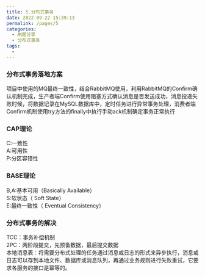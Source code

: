```yaml
---
title: 5.分布式事务
date: 2022-09-22 15:39:13
permalink: /pages/5
categories:
  - 刷题分享
  - 分布式事务
tags:
  - 
---
```

### 分布式事务落地方案
项目中使用的MQ最终一致性，结合RabbitMQ使用，利用RabbitMQ的Confirm确认机制完成，生产者端Confirm使用阻塞方式确认消息是否发送成功，消息投递失败时候，将数据记录在MySQL数据库中，定时任务进行异常事务处理，消费者端Confirm机制使用try方法的finally中执行手动ack机制确定事务正常执行

### CAP理论
C:一致性  
A:可用性  
P:分区容错性  
### BASE理论
B,A:基本可用（Basically Available）  
S:软状态（ Soft State）  
E:最终一致性（ Eventual Consistency）  
### 分布式事务的解决
TCC：事务补偿机制  
2PC：两阶段提交，先预备数据，最后提交数据  
本地消息表：将需要分布式处理的任务通过消息或日志的形式来异步执行，消息或日志可以存到本地文件、数据库或消息队列，再通过业务规则进行失败重试，它要求各服务的接口是幂等的。  